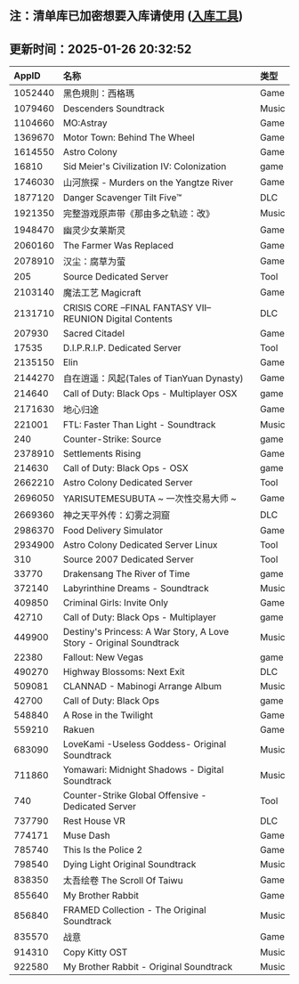 ## 注：清单库已加密想要入库请使用 ([入库工具](https://github.com/BlankTMing/ManifestAutoUpdate/releases))

## 更新时间：2025-01-26 20:32:52
| AppID | 名称 | 类型  |
| :-------------------- | :----------------------------- | :----------- |
| 1052440 | 黑色規則：西格瑪| Game |
| 1079460 | Descenders Soundtrack| Music |
| 1104660 | MO:Astray| Game |
| 1369670 | Motor Town: Behind The Wheel| Game |
| 1614550 | Astro Colony| Game |
| 16810 | Sid Meier's Civilization IV: Colonization| game |
| 1746030 | 山河旅探 - Murders on the Yangtze River| Game |
| 1877120 | Danger Scavenger Tilt Five™| DLC |
| 1921350 | 完整游戏原声带《那由多之轨迹：改》| Music |
| 1948470 | 幽灵少女莱斯灵| Game |
| 2060160 | The Farmer Was Replaced| Game |
| 2078910 | 汉尘：腐草为萤| Game |
| 205 | Source Dedicated Server| Tool |
| 2103140 | 魔法工艺 Magicraft| Game |
| 2131710 | CRISIS CORE –FINAL FANTASY VII– REUNION Digital Contents| DLC |
| 207930 | Sacred Citadel| Game |
| 17535 | D.I.P.R.I.P. Dedicated Server| Tool |
| 2135150 | Elin| Game |
| 2144270 | 自在逍遥：风起(Tales of TianYuan Dynasty)| Game |
| 214640 | Call of Duty: Black Ops - Multiplayer OSX| game |
| 2171630 | 地心归途| Game |
| 221001 | FTL: Faster Than Light - Soundtrack| Music |
| 240 | Counter-Strike: Source| game |
| 2378910 | Settlements Rising| Game |
| 214630 | Call of Duty: Black Ops - OSX| game |
| 2662210 | Astro Colony Dedicated Server| Tool |
| 2696050 | YARISUTEMESUBUTA ~ 一次性交易大师 ~| Game |
| 2669360 | 神之天平外传：幻雾之洞窟| DLC |
| 2986370 | Food Delivery Simulator| Game |
| 2934900 | Astro Colony Dedicated Server Linux| Tool |
| 310 | Source 2007 Dedicated Server| Tool |
| 33770 | Drakensang The River of Time| game |
| 372140 | Labyrinthine Dreams - Soundtrack| Music |
| 409850 | Criminal Girls: Invite Only| Game |
| 42710 | Call of Duty: Black Ops - Multiplayer| game |
| 449900 | Destiny's Princess: A War Story, A Love Story - Original Soundtrack| Music |
| 22380 | Fallout: New Vegas| game |
| 490270 | Highway Blossoms: Next Exit| DLC |
| 509081 | CLANNAD - Mabinogi Arrange Album| Music |
| 42700 | Call of Duty: Black Ops| game |
| 548840 | A Rose in the Twilight| Game |
| 559210 | Rakuen| Game |
| 683090 | LoveKami -Useless Goddess- Original Soundtrack| Music |
| 711860 | Yomawari: Midnight Shadows - Digital Soundtrack| Music |
| 740 | Counter-Strike Global Offensive - Dedicated Server| Tool |
| 737790 | Rest House VR| DLC |
| 774171 | Muse Dash| Game |
| 785740 | This Is the Police 2| Game |
| 798540 | Dying Light Original Soundtrack| Music |
| 838350 | 太吾绘卷 The Scroll Of Taiwu| Game |
| 855640 | My Brother Rabbit| Game |
| 856840 | FRAMED Collection - The Original Soundtrack| Music |
| 835570 | 战意| Game |
| 914310 | Copy Kitty OST| Music |
| 922580 | My Brother Rabbit - Original Soundtrack| Music |
